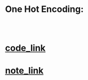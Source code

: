 
<br>
<br>

# One Hot Encoding:

<br>
<br>


# [code_link](https://github.com/yasin-arafat-05/machine_learning/blob/main/code/28_column_transformer.ipynb)


# [note_link](https://drive.google.com/file/d/1AL8Rtv71unhx3hXB_Kp8pvfjD9AMayp8/view?usp=sharing)


<br>
<br>

